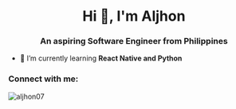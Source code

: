 <h1 align="center">Hi 👋, I'm Aljhon</h1>
<h3 align="center">An aspiring Software Engineer from Philippines</h3>

- 🌱 I’m currently learning **React Native and Python**

<h3 align="left">Connect with me:</h3>
<p align="left">
</p>

<p><img align="center" src="https://github-readme-stats.vercel.app/api/top-langs?username=aljhon07&show_icons=true&locale=en&layout=compact" alt="aljhon07" /></p>
